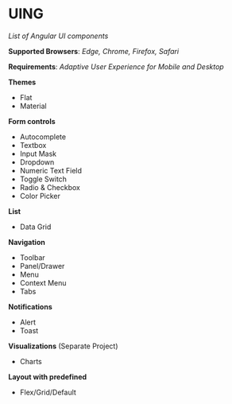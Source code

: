 # UING

_List of Angular UI components_

**Supported Browsers**: _Edge, Chrome, Firefox, Safari_

**Requirements**: _Adaptive User Experience for Mobile and Desktop_

**Themes**
* Flat
* Material

**Form controls**
* Autocomplete
* Textbox
* Input Mask
* Dropdown
* Numeric Text Field
* Toggle Switch
* Radio & Checkbox
* Color Picker 

**List**
* Data Grid

**Navigation**
* Toolbar
* Panel/Drawer
* Menu
* Context Menu
* Tabs

**Notifications**
* Alert
* Toast

**Visualizations** (Separate Project)
* Charts

**Layout with predefined**
* Flex/Grid/Default
